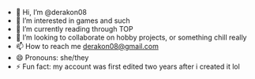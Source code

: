 - 👋 Hi, I’m @derakon08
- 👀 I’m interested in games and such
- 🌱 I’m currently reading through TOP
- 💞️ I’m looking to collaborate on hobby projects, or something chill really
- 📫 How to reach me derakon08@gmail.com
- 😄 Pronouns: she/they
- ⚡ Fun fact: my account was first edited two years after i created it lol

<!---
derakon08/derakon08 is a ✨ special ✨ repository because its `README.md` (this file) appears on your GitHub profile.
You can click the Preview link to take a look at your changes.
--->
